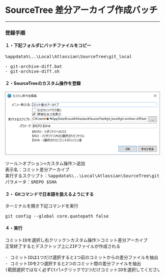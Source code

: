 # SourceTree 差分アーカイブ作成バッチ
----

### 登録手順

#### １・下記フォルダにバッチファイルをコピー

<pre>
%appdata%\..\Local\Atlassian\SourceTree\git_local

- git-archive-diff.bat
- git-archive-diff.sh
</pre>

#### ２・SourceTreeのカスタム操作を登録

![](image1.png)

<pre>
ツール＞オプション>カスタム操作＞追加
表示名：コミット差分アーカイブ
実行するスクリプト：%appdata%\..\Local\Atlassian\SourceTree\git_local\git-archive-diff.bat
パラメータ：$REPO $SHA
</pre>

#### ３・ Gitコマンドで日本語を扱えるようにする

<pre>
ターミナルを開き下記コマンドを実行

git config --global core.quotepath false
</pre>

#### ４・実行

<pre>
コミットIDを選択し右クリック＞カスタム操作＞コミット差分アーカイブ
正常終了するとデスクトップ上にZIPファイルが作成される

- コミットIDは1つだけ選択すると1つ前のコミットからの差分ファイルを抽出
- コミットIDを2つ選択すると2つのコミット間の差分ファイルを抽出
(範囲選択ではなく必ずCtrl+クリックで2つだけコミットIDを選択してください)

</pre>